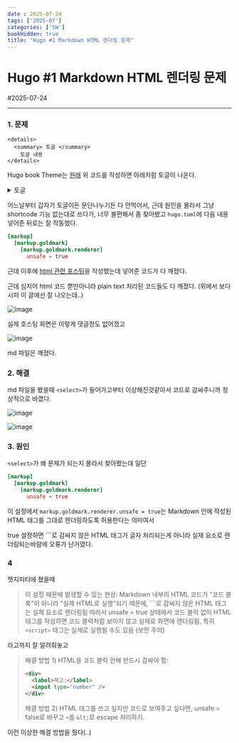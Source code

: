 ```yaml
---
date : 2025-07-24
tags: ['2025-07']
categories: ['SW']
bookHidden: true
title: "Hugo #1 Markdown HTML 렌더링 문제"
---
```


# Hugo #1 Markdown HTML 렌더링 문제

#2025-07-24

---

### 1. 문제

```plain text
<details>
  <summary> 토글 </summary>
    토글 내용
</details>
```

Hugo book Theme는 [원래](https://github.com/alex-shpak/hugo-book/blob/master/exampleSite/content.en/docs/shortcodes/details.md) 위 코드를 작성하면 아래처럼 토글이 나온다.


<details>
  <summary> 토글 </summary>
    토글 내용
</details>

어느날부터 갑자기 토글이든 문단나누기든 다 안먹어서, 근데 원인을 몰라서 그냥 shortcode 기능 없는대로 쓰다가, 너무 불편해서 좀 찾아봤고 `hugo.toml`에 다음 내용 넣어준 뒤로는 잘 작동했다.

```toml
[markup]
  [markup.goldmark]
    [markup.goldmark.renderer]
      unsafe = true
```

근데 이후에 [html 관련 포스팅](https://yshghid.github.io/docs/study/sw/sw5/)을 작성했는데 넣어준 코드가 다 깨졌다. 

근데 심지어 html 코드 뿐만아니라 plain text 처리된 코드들도 다 깨졌다. (위에서 보다시피 이 글에선 잘 나오는데..)

![image](https://github.com/user-attachments/assets/74612054-0dc2-41f0-bfa4-c2a07747c60f)

실제 호스팅 화면은 이렇게 댓글창도 없어졌고

![image](https://github.com/user-attachments/assets/edbe7f19-7d7a-46c4-baaf-aa3f90a16823)

md 파일은 깨졌다.

### 2. 해결

md 파일을 봤을때 `<select>`가 들어가고부터 이상해진것같아서 코드로 감싸주니까 정상적으로 바꼈다.

![image](https://github.com/user-attachments/assets/eec683f3-d139-4f25-b55c-bf4abf9f80cf)

![image](https://github.com/user-attachments/assets/296429b7-da28-4f89-885e-67deebb1eb5b)


### 3. 원인

`<select>`가 왜 문제가 되는지 몰라서 찾아봤는데 일단

```toml
[markup]
  [markup.goldmark]
    [markup.goldmark.renderer]
      unsafe = true
```

이 설정에서 `markup.goldmark.renderer.unsafe = true`는 Markdown 안에 작성된 HTML 태그를 그대로 렌더링하도록 허용한다는 의미여서 

true 설정하면 ```로 감싸지 않은 HTML 태그가 글자 처리되는게 아니라 실제 요소로 렌더링되는바람에 오류가 난거였다.

### 4

챗지피티에 쳤을때

> 이 설정 때문에 발생할 수 있는 현상: Markdown 내부의 HTML 코드가 "코드 블록"이 아니라 "실제 HTML로 실행"되기 때문에, ```로 감싸지 않은 HTML 태그는 실제 요소로 렌더링됨 따라서 unsafe = true 상태에서 코드 블럭 없이 HTML 태그를 작성하면 코드 블럭처럼 보이지 않고 실제로 화면에 렌더링됨, 특히 `<script>` 태그는 실제로 실행될 수도 있음 (보안 주의)

라고까지 잘 알려줘놓고

> 해결 방법 1) HTML을 코드 블럭 안에 반드시 감싸야 함:
> 
> ```html
> <div>
>   <label>재고:</label>
>   <input type="number" />
> </div>
> ```
> 
> 해결 방법 2) HTML 태그를 쓰고 싶지만 코드로 보여주고 싶다면, unsafe = false로 바꾸고 `<`를 `&lt;`로 escape 처리하기. 

이런 이상한 해결 방법을 줬다(..)

#

